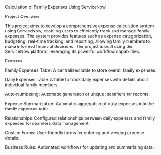 Calculation of Family Expenses Using ServiceNow

Project Overview

This project aims to develop a comprehensive expense calculation system using ServiceNow, enabling users to efficiently track and manage family expenses. The system provides features such as expense categorization, budgeting, real-time tracking, and reporting, allowing family members to make informed financial decisions. The project is built using the ServiceNow platform, leveraging its powerful workflow capabilities.

Features

Family Expenses Table: A centralized table to store overall family expenses.

Daily Expenses Table: A table to track daily expenses with details about individual family members.

Auto-Numbering: Automatic generation of unique identifiers for records.

Expense Summarization: Automatic aggregation of daily expenses into the family expenses table.

Relationships: Configured relationships between daily expenses and family expenses for seamless data management.

Custom Forms: User-friendly forms for entering and viewing expense details.

Business Rules: Automated workflows for updating and summarizing data.
